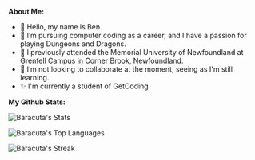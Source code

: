 **About Me:**

- 👋 Hello, my name is Ben.
- 👀 I’m pursuing computer coding as a career, and I have a passion for playing Dungeons and Dragons.
- 🌱 I previously attended the Memorial University of Newfoundland at Grenfell Campus in Corner Brook, Newfoundland.
- 💞️ I’m not looking to collaborate at the moment, seeing as I'm still learning.
- ✨ I'm currently a student of GetCoding

**My Github Stats:**

![Baracuta's Stats](https://github-readme-stats.vercel.app/api?username=Baracuta&theme=dracula&show_icons=true&hide_border=false&count_private=true)

![Baracuta's Top Languages](https://github-readme-stats.vercel.app/api/top-langs/?username=Baracuta&theme=dracula&show_icons=true&hide_border=false&layout=compact)

![Baracuta's Streak](https://github-readme-streak-stats.herokuapp.com/?user=Baracuta&theme=dracula&hide_border=false)

<!---
Baracuta/Baracuta is a ✨ special ✨ repository because its `README.md` (this file) appears on your GitHub profile.
You can click the Preview link to take a look at your changes.
--->
